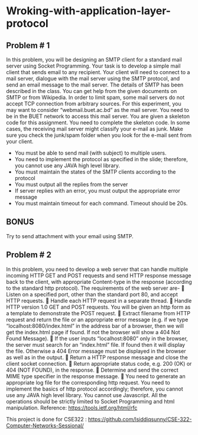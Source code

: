 # Wroking-with-application-layer-protocol

## Problem # 1

In this problem, you will be designing an SMTP client for a standard mail server using Socket
Programming. Your task is to develop a simple mail client that sends email to any recipient.
Your client will need to connect to a mail server, dialogue with the mail server using the SMTP
protocol, and send an email message to the mail server. The details of SMTP has been described
in the class. You can get help from the given documents on SMTP or from Wikipedia.
In order to limit spam, some mail servers do not accept TCP connection from arbitrary sources.
For this experiment, you may want to consider “webmail.buet.ac.bd” as the mail server. You
need to be in the BUET network to access this mail server.
You are given a skeleton code for this assignment. You need to complete the skeleton code. In
some cases, the receiving mail server might classify your e-mail as junk. Make sure you check
the junk/spam folder when you look for the e-mail sent from your client.

- You must be able to send mail (with subject) to multiple users.
- You need to implement the protocol as specified in the slide; therefore, you cannot use
    any JAVA high level library.
- You must maintain the states of the SMTP clients according to the protocol
- You must output all the replies from the server
- If server replies with an error, you must output the appropriate error message
- You must maintain timeout for each command. Timeout should be 20s.

## BONUS

Try to send attachment with your email using SMTP.


## Problem # 2

In this problem, you need to develop a web server that can handle multiple incoming HTTP GET
and POST requests and send HTTP response message back to the client, with appropriate
Content-type in the response (according to the standard http protocol). The requirements of the
web server are-
 Listen on a specified port, other than the standard port 80, and accept HTTP requests.
 Handle each HTTP request in a separate thread.
 Handle HTTP version 1.0 GET and POST requests. You will be given an http form as a
template to demonstrate the POST request.
 Extract filename from HTTP request and return the file or an appropriate error message
(e.g. if we type “localhost:8080/index.html” in the address bar of a browser, then we will
get the index.html page if found. If not the browser will show a 404 Not Found Message).
 If the user inputs “localhost:8080” only in the browser, the server must search for an
“index.html” file. If found then it will display the file. Otherwise a 404 Error message
must be displayed in the browser as well as in the output.
 Return a HTTP response message and close the client socket connection.
 Return appropriate status code, e.g. 200 (OK) or 404 (NOT FOUND), in the response.
 Determine and send the correct MIME type specifier in the response message.
 You need to generate an appropriate log file for the corresponding http request.
You need to implement the basics of http protocol accordingly; therefore, you cannot use any
JAVA high level library. You cannot use Javascript. All the operations should be strictly
limited to Socket Programming and html manipulation.
Reference: https://tools.ietf.org/html/rfc

This project is done for CSE322 : https://github.com/lsiddiqsunny/CSE-322-Computer-Networks-Sessional/


